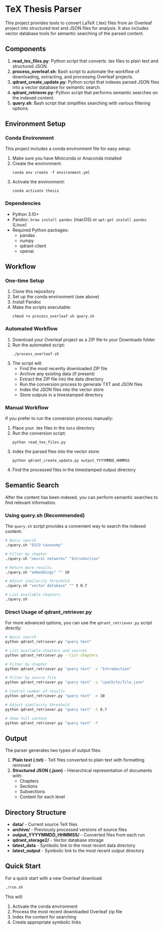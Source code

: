 # TeX Thesis Parser

This project provides tools to convert LaTeX (.tex) files from an Overleaf project into structured text and JSON files for analysis. It also includes vector database tools for semantic searching of the parsed content.

## Components

1. **read_tex_files.py**: Python script that converts .tex files to plain text and structured JSON.
2. **process_overleaf.sh**: Bash script to automate the workflow of downloading, extracting, and processing Overleaf projects.
3. **qdrant_create_update.py**: Python script that indexes parsed JSON files into a vector database for semantic search.
4. **qdrant_retriever.py**: Python script that performs semantic searches on the indexed content.
5. **query.sh**: Bash script that simplifies searching with various filtering options.

## Environment Setup

### Conda Environment

This project includes a conda environment file for easy setup:

1. Make sure you have Miniconda or Anaconda installed
2. Create the environment:
   ```
   conda env create -f environment.yml
   ```
3. Activate the environment:
   ```
   conda activate thesis
   ```

### Dependencies

- Python 3.10+
- Pandoc: `brew install pandoc` (macOS) or `apt-get install pandoc` (Linux)
- Required Python packages:
  - pandas
  - numpy
  - qdrant-client
  - openai

## Workflow

### One-time Setup

1. Clone this repository
2. Set up the conda environment (see above)
3. Install Pandoc
4. Make the scripts executable: 
   ```
   chmod +x process_overleaf.sh query.sh
   ```

### Automated Workflow

1. Download your Overleaf project as a ZIP file to your Downloads folder
2. Run the automated script:
   ```
   ./process_overleaf.sh
   ```
3. The script will:
   - Find the most recently downloaded ZIP file
   - Archive any existing data (if present)
   - Extract the ZIP file into the data directory
   - Run the conversion process to generate TXT and JSON files
   - Index the JSON files into the vector store
   - Store outputs in a timestamped directory

### Manual Workflow

If you prefer to run the conversion process manually:

1. Place your .tex files in the `data` directory
2. Run the conversion script:
   ```
   python read_tex_files.py
   ```
3. Index the parsed files into the vector store:
   ```
   python qdrant_create_update.py output_YYYYMMDD_HHMMSS
   ```
4. Find the processed files in the timestamped output directory

## Semantic Search

After the content has been indexed, you can perform semantic searches to find relevant information.

### Using query.sh (Recommended)

The `query.sh` script provides a convenient way to search the indexed content:

```bash
# Basic search
./query.sh "ESCO taxonomy"

# Filter by chapter
./query.sh "neural networks" "Introduction"

# Return more results
./query.sh "embeddings" "" 10

# Adjust similarity threshold
./query.sh "vector database" "" 5 0.7

# List available chapters
./query.sh
```

### Direct Usage of qdrant_retriever.py

For more advanced options, you can use the `qdrant_retriever.py` script directly:

```bash
# Basic search
python qdrant_retriever.py "query text"

# List available chapters and sources
python qdrant_retriever.py --list-chapters

# Filter by chapter
python qdrant_retriever.py "query text" -c "Introduction"

# Filter by source file
python qdrant_retriever.py "query text" -s "/path/to/file.json"

# Control number of results
python qdrant_retriever.py "query text" -n 10

# Adjust similarity threshold
python qdrant_retriever.py "query text" -t 0.7

# Show full content
python qdrant_retriever.py "query text" -f
```

## Output

The parser generates two types of output files:

1. **Plain text (.txt)** - TeX files converted to plain text with formatting removed
2. **Structured JSON (.json)** - Hierarchical representation of documents with:
   - Chapters
   - Sections
   - Subsections
   - Content for each level

## Directory Structure

- **data/** - Current source TeX files
- **archive/** - Previously processed versions of source files
- **output_YYYYMMDD_HHMMSS/** - Converted files from each run
- **qdrant_storage2/** - Vector database storage
- **latest_data** - Symbolic link to the most recent data directory
- **latest_output** - Symbolic link to the most recent output directory

## Quick Start

For a quick start with a new Overleaf download:

```bash
./run.sh
```

This will:
1. Activate the conda environment
2. Process the most recent downloaded Overleaf zip file
3. Index the content for searching
4. Create appropriate symbolic links 